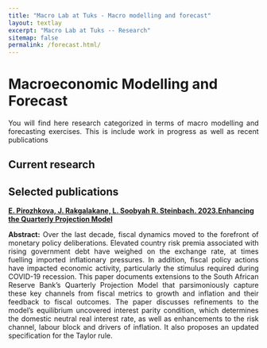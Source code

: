 ```yaml
---
title: "Macro Lab at Tuks - Macro modelling and forecast"
layout: textlay
excerpt: "Macro Lab at Tuks -- Research"
sitemap: false
permalink: /forecast.html/
---
```


# Macroeconomic Modelling and Forecast

<p align="justify"> You will find here research categorized in terms of macro modelling and forecasting exercises. This is include work in progress as well as recent publications</p>

## Current research

## Selected publications

<a href="https://www.resbank.co.za/en/home/publications/publication-detail-pages/working-papers/2023/enhancing-the-quarterly-projection-model"><b>E. Pirozhkova, J. Rakgalakane, L. Soobyah R. Steinbach. 2023.Enhancing the Quarterly Projection Model</b></a>
  

<p align="justify"> <b>Abstract:</b> Over the last decade, fiscal dynamics moved to the forefront of monetary policy deliberations. Elevated country risk premia associated with rising government debt have weighed on the exchange rate, at times fuelling imported inflationary pressures. In addition, fiscal policy actions have impacted economic activity, particularly the stimulus required during COVID-19 recession. This paper documents extensions to the South African Reserve Bank’s Quarterly Projection Model that parsimoniously capture these key channels from fiscal metrics to growth and inflation and their feedback to fiscal outcomes. The paper discusses refinements to the model’s equilibrium uncovered interest parity condition, which determines the domestic neutral real interest rate, as well as enhancements to the risk channel, labour block and drivers of inflation. It also proposes an updated specification for the Taylor rule.</p>






